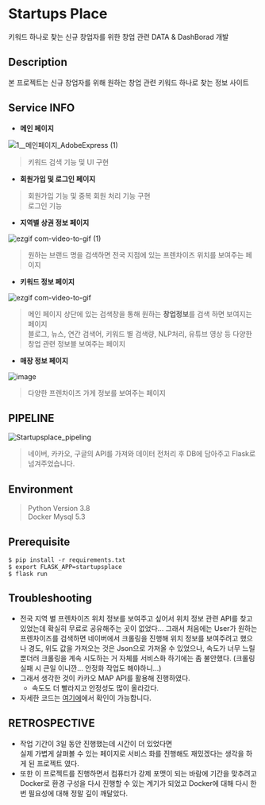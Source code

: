 


# Startups Place
키워드 하나로 찾는 신규 창업자를 위한 창업 관련 DATA &amp; DashBorad 개발

## Description
본 프로젝트는 신규 창업자를 위해 원하는 창업 관련 키워드 하나로 찾는 정보 사이트

## Service INFO
- **메인 페이지**

![1__메인페이지_AdobeExpress (1)](https://user-images.githubusercontent.com/98085184/230842608-ffe28991-12a2-4430-9c4d-1970dde97389.gif)

> 키워드 검색 기능 및 UI 구현

- **회원가입 및 로그인 페이지**
> 회원가입 기능 및 중복 회원 처리 기능 구현 \
> 로그인 기능

- **지역별 상권 정보 페이지**
  
![ezgif com-video-to-gif (1)](https://user-images.githubusercontent.com/98085184/230846334-1d385242-e41b-459b-95d6-99f66f88fdbb.gif)

> 원하는 브랜드 명을 검색하면 전국 지점에 있는 프렌차이즈 위치를 보여주는 페이지

- **키워드 정보 페이지**

![ezgif com-video-to-gif](https://user-images.githubusercontent.com/98085184/230844648-fbe65c20-e20c-4700-8722-7b7cff364e42.gif)
> 메인 페이지 상단에 있는 검색창을 통해 원하는 **창업정보**를 검색 하면 보여지는 페이지 \
> 블로그, 뉴스, 연간 검색어, 키워드 별 검색량, NLP처리, 유튜브 영상 등 다양한 창업 관련 정보블 보여주는 페이지

- **매장 정보 페이지**

![image](https://user-images.githubusercontent.com/98085184/230845598-3bd5b07b-f1ec-43c1-bb91-5ea3e4aa7bdc.png)

> 다양한 프렌차이즈 가게 정보를 보여주는 페이지




## PIPELINE
![Startupsplace_pipeling](https://user-images.githubusercontent.com/98085184/230840969-bb3e6f8b-37d2-4d0e-9358-cf539796e16a.png)

> 네이버, 카카오, 구글의 API를 가져와 데이터 전처리 후 DB에 담아주고 Flask로 넘겨주었습니다.
## Environment

> Python Version 3.8 \
> Docker Mysql 5.3


## Prerequisite
```
$ pip install -r requirements.txt
$ export FLASK_APP=startupsplace
$ flask run
```

## Troubleshooting
- 전국 지역 별 프렌차이즈 위치 정보를 보여주고 싶어서 위치 정보 관련 API를 찾고 있었는데 확실히 무료로 공유해주는 곳이 없었다...
그래서 처음에는 User가 원하는 프렌차이즈를 검색하면 네이버에서 크롤링을 진행해 위치 정보를 보여주려고 했으나 경도, 위도 값을 가져오는 것은 Json으로 가져올 수 있었으나, 속도가 너무 느릴 뿐더러 크롤링을 계속 시도하는 거 자체를 서비스화 하기에는 좀 불안했다. (크롤링 실패 시 큰일 이니깐... 안정화 작업도 해야하니...)
- 그래서 생각한 것이 카카오 MAP API를 활용해 진행하였다.
	- 속도도 더 빨라지고 안정성도 많이 올라갔다.
- 자세한 코드는 [여기에](https://github.com/yms06034/StartupsPlace/blob/master/startupsplace/routes/chart_route.py)에서 확인이 가능합니다.


## RETROSPECTIVE
- 작업 기간이 3일 동안 진행했는데 시간이 더 있었다면 \
실제 가볍게 살펴볼 수 있는 페이지로 서비스 화를 진행해도 재밌겠다는 생각을 하게 된 프로젝트 였다.
- 또한 이 프로젝트를 진행하면서 컴퓨터가 강제 포맷이 되는 바람에 기간을 맞추려고 Docker로 환경 구성을 다시 진행할 수 있는 계기가 되었고 Docker에 대해 다시 한번 필요성에 대해 정말 깊이 깨달았다.

